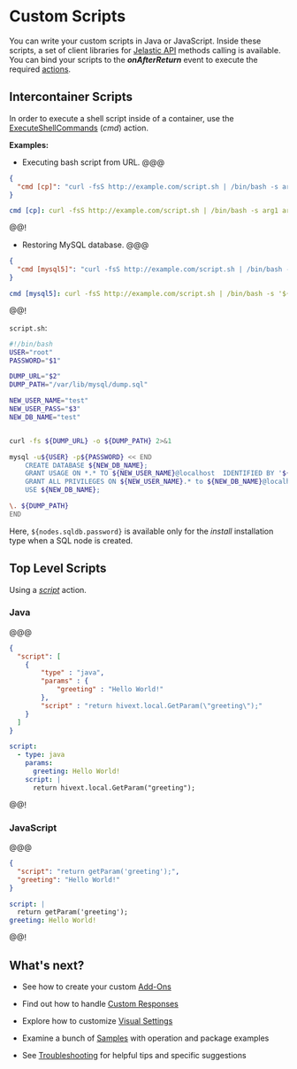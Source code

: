 # Custom Scripts

You can write your custom scripts in Java or JavaScript. Inside these scripts, a set of client libraries for <a href="https://docs.jelastic.com/api/" target="_blank">Jelastic API</a> methods calling is available. 
You can bind your scripts to the <b>*onAfterReturn*</b> event to execute the required <a href="/creating-manifest/actions/" target="_blank">actions</a>.                


## Intercontainer Scripts
In order to execute a shell script inside of a container, use the <a href="/creating-manifest/actions/#cmd" target="_blank">ExecuteShellCommands</a> (*cmd*) action.                                              

<b>Examples:</b>

- Executing bash script from URL.
@@@
``` json
{
  "cmd [cp]": "curl -fsS http://example.com/script.sh | /bin/bash -s arg1 arg2"
}
```
```yaml
cmd [cp]: curl -fsS http://example.com/script.sh | /bin/bash -s arg1 arg2
```
@@!

- Restoring MySQL database.
@@@
``` json
{
  "cmd [mysql5]": "curl -fsS http://example.com/script.sh | /bin/bash -s '${nodes.sqldb.password}' 'http://example.com/dump.sql' '${user.appPassword}'"
}
```
```yaml
cmd [mysql5]: curl -fsS http://example.com/script.sh | /bin/bash -s '${nodes.sqldb.password}' 'http://example.com/dump.sql' '${user.appPassword}'
```
@@!

`script.sh`:

```bash
#!/bin/bash
USER="root"
PASSWORD="$1"

DUMP_URL="$2"
DUMP_PATH="/var/lib/mysql/dump.sql"

NEW_USER_NAME="test"
NEW_USER_PASS="$3"
NEW_DB_NAME="test"


curl -fs ${DUMP_URL} -o ${DUMP_PATH} 2>&1

mysql -u${USER} -p${PASSWORD} << END 
    CREATE DATABASE ${NEW_DB_NAME};
    GRANT USAGE ON *.* TO ${NEW_USER_NAME}@localhost  IDENTIFIED BY '${NEW_USER_PASS}';
    GRANT ALL PRIVILEGES ON ${NEW_USER_NAME}.* to ${NEW_DB_NAME}@localhost;
    USE ${NEW_DB_NAME};

\. ${DUMP_PATH}
END
```

Here, `${nodes.sqldb.password}` is available only for the *install* installation type when a SQL node is created.                                   

## Top Level Scripts  

Using a <a href="/creating-manifest/actions/#script" target="_blank">*script*</a> action.                  

### Java
@@@
``` json
{
  "script": [
    {
        "type" : "java",        
        "params" : {
            "greeting" : "Hello World!"
        },
        "script" : "return hivext.local.GetParam(\"greeting\");"
    }
  ]
}
```
```yaml
script:
  - type: java
    params:
      greeting: Hello World!
    script: |
      return hivext.local.GetParam("greeting");
```
@@!

<!--
**Example #1 Generate random password**
-->

### JavaScript                
@@@
``` json
{
  "script": "return getParam('greeting');",
  "greeting": "Hello World!"
}
```
```yaml
script: |
  return getParam('greeting');
greeting: Hello World!
```
@@!
<br>
<h2>What's next?</h2>                

- See how to create your custom <a href="/creating-manifest/addons/" target="_blank">Add-Ons</a>                                

- Find out how to handle <a href="/creating-manifest/handling-custom-responses/" target="_blank">Custom Responses</a>                                                                           

- Explore how to customize <a href="/creating-manifest/visual-settings/" target="_blank">Visual Settings</a>                

- Examine a bunch of <a href="/samples/" target="_blank">Samples</a> with operation and package examples                      

- See <a href="/troubleshooting/" target="_blank">Troubleshooting</a> for helpful tips and specific suggestions                             
